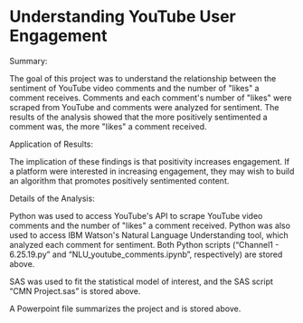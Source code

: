 # Understanding YouTube User Engagement
Summary:

The goal of this project was to understand the relationship between the sentiment of YouTube video comments and the number of "likes" a comment receives. Comments and each comment's number of "likes" were scraped from YouTube and comments were analyzed for sentiment. The results of the analysis showed that the more positively sentimented a comment was, the more "likes" a comment received. 

Application of Results:

The implication of these findings is that positivity increases engagement. If a platform were interested in increasing engagement, they may wish to build an algorithm that promotes positively sentimented content. 

Details of the Analysis:

Python was used to access YouTube's API to scrape YouTube video comments and the number of "likes" a comment received. Python was also used to access IBM Watson's Natural Language Understanding tool, which analyzed each comment for sentiment. Both Python scripts (“Channel1 - 6.25.19.py” and “NLU_youtube_comments.ipynb”, respectively) are stored above. 

SAS was used to fit the statistical model of interest, and the SAS script “CMN Project.sas” is stored above. 

A Powerpoint file summarizes the project and is stored above.
